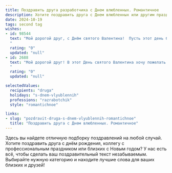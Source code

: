 ```yaml
---
title: Поздравить друга разработчика с Днем влюбленных. Романтичное
description: Хотите поздравить друга с Днем влюбленных или другим праздником? Наш ИИ создаст незабываемое поздравление, а вы обязательно выделитесь среди других.  
date: 2024-10-19
tags: second tag
wishes:
- id: 98544
  text: "Мой дорогой друг, с Днём святого Валентина!  Пусть этот день будет полон любви, нежности и романтики, как самый красивый и элегантный код, который ты когда-либо писал.  Желаю тебе встретить свою вторую половинку, с которой вы будете создавать вместе прекрасные программы счастья и взаимной любви,  а  ваша жизнь будет полна  ярких, незабываемых моментов, словно  идеально отлаженная система.  Любви тебе и всего самого лучшего!
  "
  rating: "0"
  updated: "null"
- id: 2688
  text: "Мой дорогой друг! В этот День святого Валентина хочу пожелать тебе любви, яркой и чистой, как код, написанный вдохновенной рукой мастера. Пусть твои чувства будут надежными, как самый защищенный сервер, а счастье стабильным, как работа твоего лучшего алгоритма!
  "
  rating: "0"
  updated: "null"

selectedValues:
  recipients: "druga"
  holidays: "s-dnem-vlyublennih"
  professions: "razrabotchik"
  style: "romantichnoe"

links:
- slug: "pozdravit-druga-s-dnem-vlyublennih-romantichnoe"
  title: "Поздравить друга с Днем влюбленных. Романтичное"
---
```


Здесь вы найдете отличную подборку поздравлений на любой случай.
Хотите поздравить друга с днём рождения, коллегу с профессиональным праздником или близких с Новым годом? У нас есть всё, чтобы сделать ваш поздравительный текст незабываемым. Выбирайте нужную категорию и находите лучшие слова для ваших близких и друзей!
